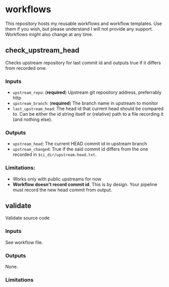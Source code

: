 # workflows

This repository hosts my reusable workflows and workflow templates. Use them if you wish, but please understand I will not provide any support. Workflows might also change at any time.

## check_upstream_head

Checks upstream repository for last commit id and outputs true if it differs from recorded onw.

### Inputs

- `upstream_repo`: (**required**) Upstream git repository address, preferrably http
- `upstream_branch`: (**required**) The branch name in upstream to monitor
- `last_upstream_head`: The head id that current head  should be compared to. Can be either the id string itself or (relative) path to a file recording it (and nothing else).

### Outputs

- `upstream_head`: The current HEAD commit id in upstream branch
- `upstream_changed`: True if the said commit id differs from the one recorded in `$ci_dir/upstream.head.txt`.

### Limitations:

- Works only with public upstreams for now
- **Workflow doesn't record commit id**. This is by design. Your pipeline must record the new head commit from output.

## validate

Validate source code

### Inputs

See workflow file.

### Outputs

None.

### Limitations
